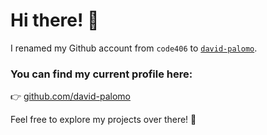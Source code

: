 # Hi there! 👋

I renamed my Github account from `code406` to [`david-palomo`](https://github.com/david-palomo).

### You can find my current profile here:

👉 [github.com/david-palomo](https://github.com/david-palomo)

Feel free to explore my projects over there! 🚀
